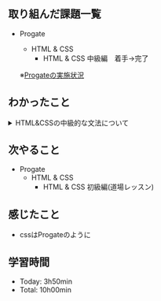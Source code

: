 ## 取り組んだ課題一覧
- Progate
  - HTML & CSS
    - HTML & CSS 中級編　着手→完了

  ※[Progateの実施状況](https://github.com/ishiiii000/work/blob/main/01_Progate/plan.md)

## わかったこと
<details>
<summary>HTML&CSSの中級的な文法について</summary>

- html：`<header>`, `<footer>`
</details>

## 次やること
- Progate
  - HTML & CSS
    - HTML & CSS 初級編(道場レッスン)

## 感じたこと
- cssはProgateのように

## 学習時間
- Today: 3h50min
- Total: 10h00min
